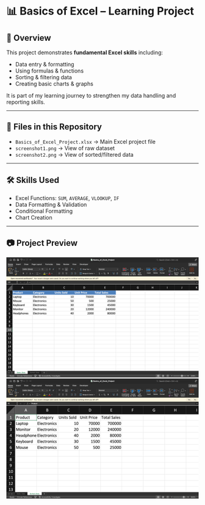 # 📊 Basics of Excel – Learning Project

## 📌 Overview
This project demonstrates **fundamental Excel skills** including:
- Data entry & formatting
- Using formulas & functions
- Sorting & filtering data
- Creating basic charts & graphs

It is part of my learning journey to strengthen my data handling and reporting skills.

---

## 📂 Files in this Repository
- `Basics_of_Excel_Project.xlsx` → Main Excel project file  
- `screenshot1.png` → View of raw dataset  
- `screenshot2.png` → View of sorted/filtered data

---

## 🛠 Skills Used
- Excel Functions: `SUM`, `AVERAGE`, `VLOOKUP`, `IF`
- Data Formatting & Validation
- Conditional Formatting
- Chart Creation

---

## 📷 Project Preview
![Excel Dashboard](screenshot1.png)
![Sorted Data](screenshot2.png)
